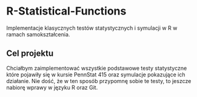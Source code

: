 # R-Statistical-Functions
Implementacje klasycznych testów statystycznych i symulacji w R w ramach samokształcenia.


## Cel projektu

Chciałbym zaimplementować wszystkie podstawowe testy statystyczne które pojawiły się w kursie PennStat 415 oraz symulacje pokazujące ich działanie. Nie dość, że w ten sposób przypomnę sobie te testy, to jeszcze nabiorę wprawy w języku R oraz Git.